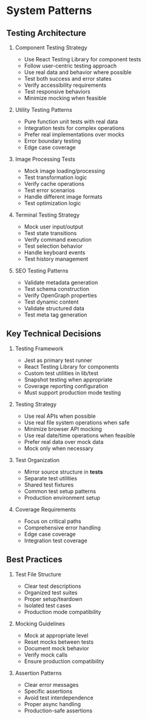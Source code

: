 # System Patterns

## Testing Architecture
1. Component Testing Strategy
   - Use React Testing Library for component tests
   - Follow user-centric testing approach
   - Use real data and behavior where possible
   - Test both success and error states
   - Verify accessibility requirements
   - Test responsive behaviors
   - Minimize mocking when feasible

2. Utility Testing Patterns
   - Pure function unit tests with real data
   - Integration tests for complex operations
   - Prefer real implementations over mocks
   - Error boundary testing
   - Edge case coverage

3. Image Processing Tests
   - Mock image loading/processing
   - Test transformation logic
   - Verify cache operations
   - Test error scenarios
   - Handle different image formats
   - Test optimization logic

4. Terminal Testing Strategy
   - Mock user input/output
   - Test state transitions
   - Verify command execution
   - Test selection behavior
   - Handle keyboard events
   - Test history management

5. SEO Testing Patterns
   - Validate metadata generation
   - Test schema construction
   - Verify OpenGraph properties
   - Test dynamic content
   - Validate structured data
   - Test meta tag generation

## Key Technical Decisions
1. Testing Framework
   - Jest as primary test runner
   - React Testing Library for components
   - Custom test utilities in lib/test
   - Snapshot testing when appropriate
   - Coverage reporting configuration
   - Must support production mode testing

2. Testing Strategy
   - Use real APIs when possible
   - Use real file system operations when safe
   - Minimize browser API mocking
   - Use real date/time operations when feasible
   - Prefer real data over mock data
   - Mock only when necessary

3. Test Organization
   - Mirror source structure in __tests__
   - Separate test utilities
   - Shared test fixtures
   - Common test setup patterns
   - Production environment setup

4. Coverage Requirements
   - Focus on critical paths
   - Comprehensive error handling
   - Edge case coverage
   - Integration test coverage

## Best Practices
1. Test File Structure
   - Clear test descriptions
   - Organized test suites
   - Proper setup/teardown
   - Isolated test cases
   - Production mode compatibility

2. Mocking Guidelines
   - Mock at appropriate level
   - Reset mocks between tests
   - Document mock behavior
   - Verify mock calls
   - Ensure production compatibility

3. Assertion Patterns
   - Clear error messages
   - Specific assertions
   - Avoid test interdependence
   - Proper async handling
   - Production-safe assertions
